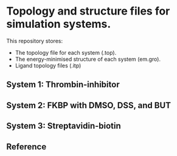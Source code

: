 # Topology and structure files for simulation systems.

This repository stores: 
- The topology file for each system (.top). 
- The energy-minimised structure of each system (em.gro).
- Ligand topology files (.itp)

## System 1: Thrombin-inhibitor

## System 2: FKBP with DMSO, DSS, and BUT

## System 3: Streptavidin-biotin


## Reference 

